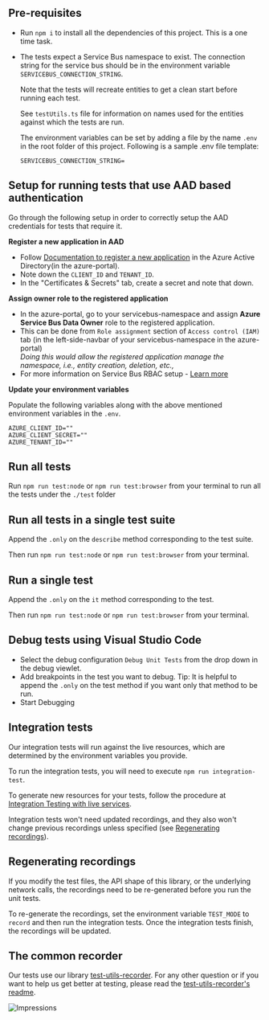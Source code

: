 ## Pre-requisites

- Run `npm i` to install all the dependencies of this project. This is a one time task.
- The tests expect a Service Bus namespace to exist.
  The connection string for the service bus should be in the environment variable `SERVICEBUS_CONNECTION_STRING`. 

  Note that the tests will recreate entities to get a clean start before running each test.

  See `testUtils.ts` file for information on names used for the entities against which the tests are run.

    The environment variables can be set by adding a file by the name `.env` in the root folder of this project.
    Following is a sample .env file template:
    ```
    SERVICEBUS_CONNECTION_STRING=

    ```

## Setup for running tests that use AAD based authentication
Go through the following setup in order to correctly setup the AAD credentials for tests that require it.

**Register a new application in AAD**

- Follow [Documentation to register a new application](https://docs.microsoft.com/en-us/azure/active-directory/develop/quickstart-register-app) in the Azure Active Directory(in the azure-portal).
- Note down the `CLIENT_ID` and `TENANT_ID`.
- In the "Certificates & Secrets" tab, create a secret and note that down.

**Assign owner role to the registered application**

- In the azure-portal, go to your servicebus-namespace and assign **Azure Service Bus Data Owner** role to the registered application.
- This can be done from `Role assignment` section of `Access control (IAM)` tab (in the left-side-navbar of your servicebus-namespace in the azure-portal)<br>
  _Doing this would allow the registered application manage the namespace, i.e., entity creation, deletion, etc.,_<br>
- For more information on Service Bus RBAC setup - [Learn more](https://docs.microsoft.com/en-us/azure/service-bus-messaging/service-bus-role-based-access-control)

**Update your environment variables**

Populate the following variables along with the above mentioned environment variables in the `.env`.
```
AZURE_CLIENT_ID=""
AZURE_CLIENT_SECRET=""
AZURE_TENANT_ID=""
```

## Run all tests

Run `npm run test:node` or `npm run test:browser` from your terminal to run all the tests under the `./test` folder

## Run all tests in a single test suite

Append the `.only` on the `describe` method corresponding to the test suite.

Then run `npm run test:node` or `npm run test:browser` from your terminal.

## Run a single test

Append the `.only` on the `it` method corresponding to the test.

Then run `npm run test:node` or `npm run test:browser` from your terminal.

## Debug tests using Visual Studio Code

- Select the debug configuration `Debug Unit Tests` from the drop down in the debug viewlet.
- Add breakpoints in the test you want to debug. Tip: It is helpful to append the `.only` on the test method if you want only that method to be run.
- Start Debugging

## Integration tests

Our integration tests will run against the live resources, which are determined by the environment variables you provide.

To run the integration tests, you will need to execute `npm run integration-test`.

To generate new resources for your tests, follow the procedure at [Integration Testing with live services](https://github.com/Azure/azure-sdk-for-js/blob/master/CONTRIBUTING.md#integration-testing-with-live-services).

Integration tests won't need updated recordings, and they also won't change previous recordings unless specified (see [Regenerating recordings](#regenerating-recordings)).

## Regenerating recordings

If you modify the test files, the API shape of this library, or the underlying network calls, the recordings need to be re-generated before you run the unit tests.

To re-generate the recordings, set the environment variable `TEST_MODE` to `record` and then run the integration tests. Once the integration tests finish,
the recordings will be updated.

## The common recorder

Our tests use our library [test-utils-recorder](https://github.com/Azure/azure-sdk-for-js/tree/master/sdk/test-utils/recorder).
For any other question or if you want to help us get better at testing, please read the [test-utils-recorder's readme](https://github.com/Azure/azure-sdk-for-js/blob/master/sdk/test-utils/recorder/README.md).

![Impressions](https://azure-sdk-impressions.azurewebsites.net/api/impressions/azure-sdk-for-js%2Fsdk%2Fservicebus%2Fservice-bus%2Ftest%2FREADME.png)
